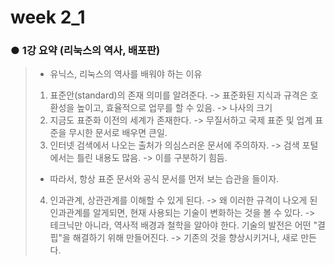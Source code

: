 # week 2_1

### ● 1강 요약 (리눅스의 역사, 배포판)
> * 유닉스, 리눅스의 역사를 배워야 하는 이유
> 1. 표준안(standard)의 존재 의미를 알려준다.
> -> 표준화된 지식과 규격은 호환성을 높이고, 효율적으로 업무를 할 수 있음. -> 나사의 크기
> 2. 지금도 표준화 이전의 세계가 존재한다.
> -> 무질서하고 국제 표준 및 업계 표준을 무시한 문서로 배우면 큰일.
> 3. 인터넷 검색에서 나오는 출처가 의심스러운 문서에 주의하자.
> -> 검색 포털에서는 틀린 내용도 많음. -> 이를 구분하기 힘듬.
> * 따라서, 항상 표준 문서와 공식 문서를 먼저 보는 습관을 들이자.
> 4. 인과관계, 상관관계를 이해할 수 있게 된다.
> -> 왜 이러한 규격이 나오게 된 인과관계를 알게되면, 현재 사용되는 기술이 변화하는 것을 볼 수 있다.
> -> 테크닉만 아니라, 역사적 배경과 철학을 알아야 한다.
> 기술의 발전은 어떤 "결핍"을 해결하기 위해 만들어진다.
> -> 기존의 것을 향상시키거나, 새로 만든다.
